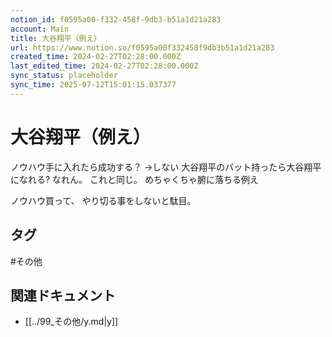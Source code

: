 ```yaml
---
notion_id: f0595a00-f332-458f-9db3-b51a1d21a283
account: Main
title: 大谷翔平（例え）
url: https://www.notion.so/f0595a00f332458f9db3b51a1d21a283
created_time: 2024-02-27T02:28:00.000Z
last_edited_time: 2024-02-27T02:28:00.000Z
sync_status: placeholder
sync_time: 2025-07-12T15:01:15.037377
---
```

# 大谷翔平（例え）

ノウハウ手に入れたら成功する？
→しない
大谷翔平のバット持ったら大谷翔平になれる?
なれん。
これと同じ。
めちゃくちゃ腑に落ちる例え

ノウハウ買って、
やり切る事をしないと駄目。

## タグ

#その他 

## 関連ドキュメント

- [[../99_その他/y.md|y]]
